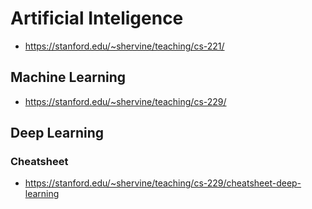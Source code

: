 # Artificial Inteligence

* https://stanford.edu/~shervine/teaching/cs-221/

## Machine Learning

* https://stanford.edu/~shervine/teaching/cs-229/

## Deep Learning

### Cheatsheet

* https://stanford.edu/~shervine/teaching/cs-229/cheatsheet-deep-learning
